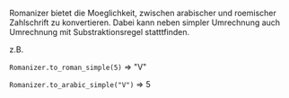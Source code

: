 Romanizer bietet die Moeglichkeit, zwischen arabischer und roemischer Zahlschrift zu konvertieren. Dabei kann neben simpler Umrechnung auch Umrechnung mit Substraktionsregel statttfinden.

z.B. 

`Romanizer.to_roman_simple(5)` => "V"


`Romanizer.to_arabic_simple("V")` => 5
